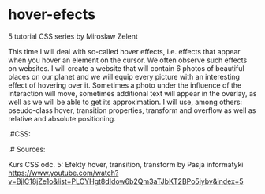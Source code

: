 # hover-efects
5 tutorial CSS series by Miroslaw Zelent

This time I will deal with so-called hover effects, i.e. effects that appear when you hover an element on the cursor. We often observe such effects on websites. I will create a website that will contain 6 photos of beautiful places on our planet and we will equip every picture with an interesting effect of hovering over it. Sometimes a photo under the influence of the interaction will move, sometimes additional text will appear in the overlay, as well as we will be able to get its approximation. I will use, among others: pseudo-class hover, transition properties, transform and overflow as well as relative and absolute positioning.


.#CSS:

	
	
	
.# Sources:

Kurs CSS odc. 5: Efekty hover, transition, transform by Pasja informatyki https://www.youtube.com/watch?v=BjlC18jZe1o&list=PLOYHgt8dIdow6b2Qm3aTJbKT2BPo5iybv&index=5